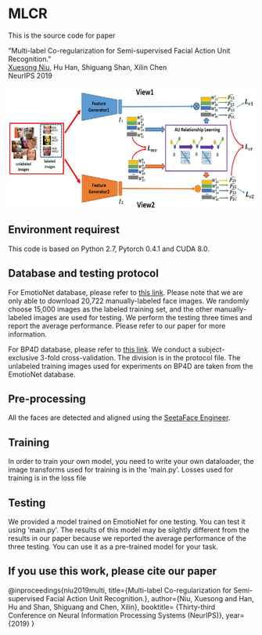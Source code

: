 # MLCR

This is the source code for paper 

"Multi-label Co-regularization for Semi-supervised Facial Action Unit Recognition." </br>
[Xuesong Niu](https://nxsedson.github.io/), Hu Han, Shiguang Shan, Xilin Chen </br>
NeurIPS 2019 </br>

<img src="./img/pipeline.JPG" width = "600px" height = "250px" align=center />

</br>

## Environment requirest

This code is based on Python 2.7, Pytorch 0.4.1 and CUDA 8.0.

## Database and testing protocol
For EmotioNet database, please refer to [this link](http://cbcsl.ece.ohio-state.edu/dbform_emotionet.html). Please note that we are only able to download 20,722 manually-labeled face images. We randomly choose 15,000 images as the labeled training set, and the other manually-labeled images are used for testing. We perform the testing three times and report the average performance. Please refer to our paper for more information.

For BP4D database, please refer to [this link](http://www.cs.binghamton.edu/~lijun/Research/3DFE/3DFE_Analysis.html). We conduct a subject-exclusive 3-fold cross-validation. The division is in the protocol file. The unlabeled training images used for experiments on BP4D are taken from the EmotioNet database.

## Pre-processing 

All the faces are detected and aligned using the [SeetaFace Engineer](https://github.com/seetaface/SeetaFaceEngine).

## Training

In order to train your own model, you need to write your own dataloader, the image transforms used for training is in the 'main.py'. Losses used for training is in the loss file 

## Testing

We provided a model trained on EmotioNet for one testing. You can test it using 'main.py'. The results of this model may be silghtly different from the results in our paper because we reported the average performance of the three testing. You can use it as a pre-trained model for your task.

## If you use this work, please cite our paper

  @inproceedings{niu2019multi,
  title={Multi-label Co-regularization for Semi-supervised Facial Action Unit Recognition.},
  author={Niu, Xuesong and Han, Hu and Shan, Shiguang and Chen, Xilin},
  booktitle= {Thirty-third Conference on Neural Information Processing Systems (NeurIPS)},
  year={2019}
  }


